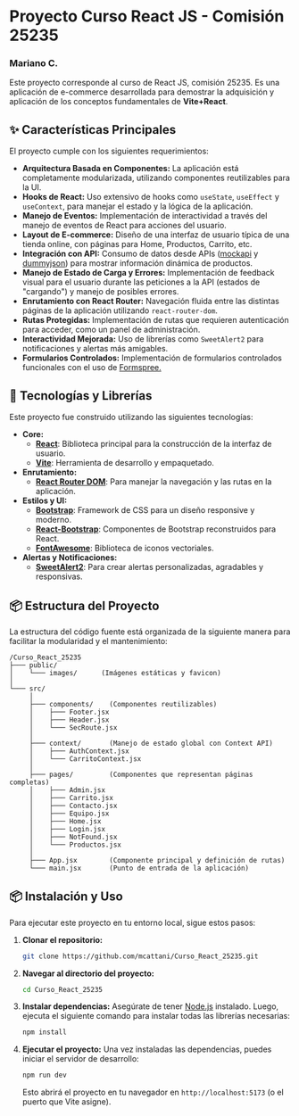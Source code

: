 # Proyecto Curso React JS - Comisión 25235
### Mariano C.

Este proyecto corresponde al curso de React JS, comisión 25235. Es una aplicación de e-commerce desarrollada para demostrar la adquisición y aplicación de los conceptos fundamentales de **Vite+React**.

## ✨ Características Principales

El proyecto cumple con los siguientes requerimientos:

-   **Arquitectura Basada en Componentes:** La aplicación está completamente modularizada, utilizando componentes reutilizables para la UI.
-   **Hooks de React:** Uso extensivo de hooks como `useState`, `useEffect` y `useContext`, para manejar el estado y la lógica de la aplicación.
-   **Manejo de Eventos:** Implementación de interactividad a través del manejo de eventos de React para acciones del usuario.
-   **Layout de E-commerce:** Diseño de una interfaz de usuario típica de una tienda online, con páginas para Home, Productos, Carrito, etc.
-   **Integración con API:** Consumo de datos desde APIs ([mockapi](https://mockapi.io/) y [dummyjson](https://dummyjson.com/)) para mostrar información dinámica de productos.
-   **Manejo de Estado de Carga y Errores:** Implementación de feedback visual para el usuario durante las peticiones a la API (estados de "cargando") y manejo de posibles errores.
-   **Enrutamiento con React Router:** Navegación fluida entre las distintas páginas de la aplicación utilizando `react-router-dom`.
-   **Rutas Protegidas:** Implementación de rutas que requieren autenticación para acceder, como un panel de administración.
-   **Interactividad Mejorada:** Uso de librerías como `SweetAlert2` para notificaciones y alertas más amigables.
- **Formularios Controlados:** Implementación de formularios controlados funcionales con el uso de [Formspree.](https://formspree.io/)

## 🚀 Tecnologías y Librerías

Este proyecto fue construido utilizando las siguientes tecnologías:

-   **Core:**
    -   [**React**](https://react.dev/): Biblioteca principal para la construcción de la interfaz de usuario.
    -   [**Vite**](https://vitejs.dev/): Herramienta de desarrollo y empaquetado.
-   **Enrutamiento:**
    -   [**React Router DOM**](https://reactrouter.com/): Para manejar la navegación y las rutas en la aplicación.
-   **Estilos y UI:**
    -   [**Bootstrap**](https://getbootstrap.com/): Framework de CSS para un diseño responsive y moderno.
    -   [**React-Bootstrap**](https://react-bootstrap.github.io/): Componentes de Bootstrap reconstruidos para React.
    -   [**FontAwesome**](https://fontawesome.com/): Biblioteca de iconos vectoriales.
-   **Alertas y Notificaciones:**
    -   [**SweetAlert2**](https://sweetalert2.github.io/): Para crear alertas personalizadas, agradables y responsivas.

## 📦 Estructura del Proyecto

La estructura del código fuente está organizada de la siguiente manera para facilitar la modularidad y el mantenimiento:

```
/Curso_React_25235
├─── public/
│    └─── images/      (Imágenes estáticas y favicon)
│
└─── src/
     │
     ├─── components/    (Componentes reutilizables)
     │    ├─── Footer.jsx
     │    ├─── Header.jsx
     │    └─── SecRoute.jsx
     │
     ├─── context/       (Manejo de estado global con Context API)
     │    ├─── AuthContext.jsx
     │    └─── CarritoContext.jsx
     │
     ├─── pages/         (Componentes que representan páginas completas)
     │    ├─── Admin.jsx
     │    ├─── Carrito.jsx
     │    ├─── Contacto.jsx
     │    ├─── Equipo.jsx
     │    ├─── Home.jsx
     │    ├─── Login.jsx
     │    ├─── NotFound.jsx
     │    └─── Productos.jsx
     │
     ├─── App.jsx        (Componente principal y definición de rutas)
     └─── main.jsx       (Punto de entrada de la aplicación)
```

## 📦 Instalación y Uso

Para ejecutar este proyecto en tu entorno local, sigue estos pasos:

1.  **Clonar el repositorio:**
    ```bash
    git clone https://github.com/mcattani/Curso_React_25235.git
    ```

2.  **Navegar al directorio del proyecto:**
    ```bash
    cd Curso_React_25235
    ```

3.  **Instalar dependencias:**
    Asegúrate de tener [Node.js](https://nodejs.org/) instalado. Luego, ejecuta el siguiente comando para instalar todas las librerías necesarias:
    ```bash
    npm install
    ```

4.  **Ejecutar el proyecto:**
    Una vez instaladas las dependencias, puedes iniciar el servidor de desarrollo:
    ```bash
    npm run dev
    ```
    Esto abrirá el proyecto en tu navegador en `http://localhost:5173` (o el puerto que Vite asigne).
